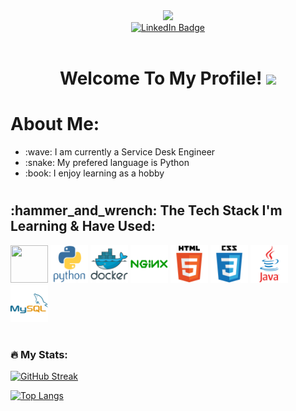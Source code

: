 <div id="header" align="center">
  <img src="https://media.giphy.com/media/qgQUggAC3Pfv687qPC/giphy.gif"/>
</div>
<div id="badges" align="center">
  <a href="https://www.linkedin.com/in/brandan-grossi-4b935725a/">
    <img src="https://img.shields.io/badge/LinkedIn-blue?style=for-the-badge&logo=linkedin&logoColor=white" alt="LinkedIn Badge"/>
  </a>
</div>
<div id="views" align="center">
  <img src="https://komarev.com/ghpvc/?username=BrandanGG&style=flat-square&color=blue" alt=""/>
</div>

<h1 align="center">
  Welcome To My Profile! 
  <img src="https://media.giphy.com/media/hvRJCLFzcasrR4ia7z/giphy.gif" width="30px"/>
</h1>
<h1>About Me:</h1>
<ul>
  <li>:wave: I am currently a Service Desk Engineer</li>
  <li>:snake: My prefered language is Python</li>
  <li>:book: I enjoy learning as a hobby</li>
</ul>

<h1></h1>
<h2>:hammer_and_wrench: The Tech Stack I'm Learning & Have Used:</h2>
<div>
    <img src="" width="60" height="60">
  <img src="https://github.com/devicons/devicon/blob/master/icons/python/python-original-wordmark.svg" width="60" height="60">
  <img src="https://github.com/devicons/devicon/blob/master/icons/docker/docker-original-wordmark.svg" width="60" height="60">
  <img src="https://github.com/devicons/devicon/blob/master/icons/nginx/nginx-original.svg" width="60" height="60">
  <img src="https://github.com/devicons/devicon/blob/master/icons/html5/html5-original-wordmark.svg" width="60" height="60">
  <img src="https://github.com/devicons/devicon/blob/master/icons/css3/css3-original-wordmark.svg" width="60" height="60">
  <img src="https://github.com/devicons/devicon/blob/master/icons/java/java-original-wordmark.svg" width="60" height="60">
  <img src="https://github.com/devicons/devicon/blob/master/icons/mysql/mysql-original-wordmark.svg" width="60" height="60">
</div>

<h1></h1>


### :fire: My Stats:
[![GitHub Streak](https://github-readme-streak-stats.vercel.com/?user=BrandanGG&theme=dark&background=000000)](https://git.io/streak-stats)

[![Top Langs](https://github-readme-stats-brandangg.vercel.app//api/top-langs/?username=BrandanGG&layout=compact&theme=vision-friendly-dark)](https://github.com/anuraghazra/github-readme-stats)




<!---
BrandanGG/BrandanGG is a ✨ special ✨ repository because its `README.md` (this file) appears on your GitHub profile.
You can click the Preview link to take a look at your changes.
--->
